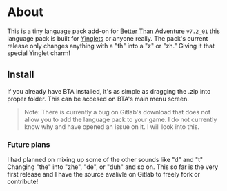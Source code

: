 # About

This is a tiny language pack add-on for [Better Than Adventure](https://www.betterthanadventure.net/) `v7.2_01` this language pack is built for [Yinglets](https://en.wikifur.com/wiki/Out-of-Placers) or anyone really. The pack's current release only changes anything with a "th" into a "z" or "zh." Giving it that special Yinglet charm! 

## Install

If you already have BTA installed, it's as simple as dragging the .zip into proper folder. This can be accesed on BTA's main menu screen.

> Note: There is currently a bug on Gitlab's download that does not allow you to add the language pack to your game. I do not currently know why and have opened an issue on it. I will look into this.

### Future plans

I had planned on mixing up some of the other sounds like "d" and "t" Changing "the" into "zhe", "de", or "duh" and so on. This so far is the very first release and I have the source avalivle on Gitlab to freely fork or contribute!